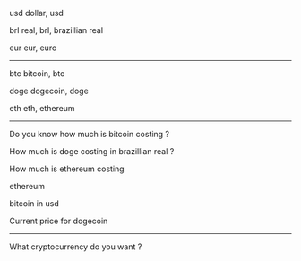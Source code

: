 usd dollar, usd

brl real, brl, brazillian real

eur eur, euro

---

btc bitcoin, btc

doge dogecoin, doge

eth eth, ethereum

---

Do you know how much is bitcoin costing ?

How much is doge costing in brazillian real ?

How much is ethereum costing

ethereum

bitcoin in usd

Current price for dogecoin

---

What cryptocurrency do you want ?